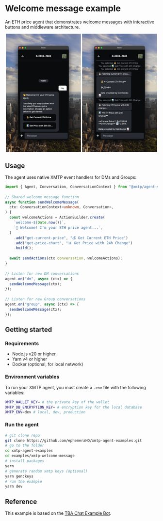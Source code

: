 # Welcome message example

An ETH price agent that demonstrates welcome messages with interactive buttons and middleware architecture.

<p align="center" >
  <img src="media/left.png" alt="Image 1" width="49%">
  <img src="media/right.png" alt="Image 2" width="49%">
</p>

## Usage

The agent uses native XMTP event handlers for DMs and Groups:

```typescript
import { Agent, Conversation, ConversationContext } from "@xmtp/agent-sdk";

// Shared welcome message function
async function sendWelcomeMessage(
  ctx: ConversationContext<unknown, Conversation>,
) {
  const welcomeActions = ActionBuilder.create(
    `welcome-${Date.now()}`,
    `👋 Welcome! I'm your ETH price agent...`,
  )
    .add("get-current-price", "💰 Get Current ETH Price")
    .add("get-price-chart", "📊 Get Price with 24h Change")
    .build();

  await sendActions(ctx.conversation, welcomeActions);
}

// Listen for new DM conversations
agent.on("dm", async (ctx) => {
  sendWelcomeMessage(ctx);
});

// Listen for new Group conversations
agent.on("group", async (ctx) => {
  sendWelcomeMessage(ctx);
});
```

## Getting started

### Requirements

- Node.js v20 or higher
- Yarn v4 or higher
- Docker (optional, for local network)

### Environment variables

To run your XMTP agent, you must create a `.env` file with the following variables:

```bash
XMTP_WALLET_KEY= # the private key of the wallet
XMTP_DB_ENCRYPTION_KEY= # encryption key for the local database
XMTP_ENV=dev # local, dev, production
```

### Run the agent

```bash
# git clone repo
git clone https://github.com/ephemeraHQ/xmtp-agent-examples.git
# go to the folder
cd xmtp-agent-examples
cd examples/xmtp-welcome-message
# install packages
yarn
# generate random xmtp keys (optional)
yarn gen:keys
# run the example
yarn dev
```

## Reference

This example is based on the [TBA Chat Example Bot](https://github.com/siwan-cb/tba-chat-example-bot).
